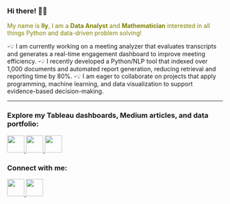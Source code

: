 ### Hi there! 👋🏽  

<span style="color:Olive">My name is <b>Ily</b>, I am a <b>Data Analyst</b> and <b>Mathematician</b> interested in all things Python and data-driven problem solving!</span>

-💡 I am currently working on a meeting analyzer that evaluates transcripts and generates a real-time engagement dashboard to improve meeting efficiency.
-💡 I recently developed a Python/NLP tool that indexed over 1,000 documents and automated report generation, reducing retrieval and reporting time by 80%.
-💡 I am eager to collaborate on projects that apply programming, machine learning, and data visualization to support evidence-based decision-making.  

---

### Explore my Tableau dashboards, Medium articles, and data portfolio: 

<a href="https://your-portfolio-link.com">
  <img src="https://cdn.jsdelivr.net/gh/devicons/devicon/icons/html5/html5-original.svg" width="40" height="40"/>
</a>
<a href="https://public.tableau.com/app/profile/ily.kynion.coulibaly/vizzes">
  <img src="https://cdn.worldvectorlogo.com/logos/tableau-software.svg" width="40" height="40"/>
</a>
<a href="https://medium.com/@k.ilycoulibaly">
  <img src="https://upload.wikimedia.org/wikipedia/commons/e/ec/Medium_logo_Monogram.svg" width="40" height="40"/>
</a>

### Connect with me: 

<a href="https://www.linkedin.com/in/ily-kynion-coulibaly-05602a189/">
  <img src="https://cdn.jsdelivr.net/gh/devicons/devicon/icons/linkedin/linkedin-original.svg" width="40" height="40"/>
</a>

<a href="mailto:icoulibaly1@babson.edu">
  <img src="https://upload.wikimedia.org/wikipedia/commons/4/4e/Microsoft_Office_Outlook_%282018–present%29.svg" width="40" height="40"/>
</a>


